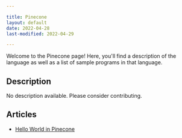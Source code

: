 ```yaml
---

title: Pinecone
layout: default
date: 2022-04-28
last-modified: 2022-04-29

---
```


Welcome to the Pinecone page! Here, you'll find a description of the language as well as a list of sample programs in that language.

## Description

No description available. Please consider contributing.

## Articles

- [Hello World in Pinecone](https://sampleprograms.io/projects/hello-world/pinecone)